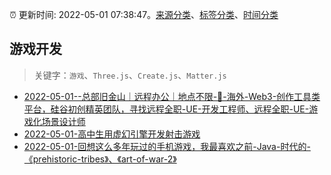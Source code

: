 :alarm_clock: 更新时间: 2022-05-01 07:38:47。[来源分类](../README.md)、[标签分类](../TAGS.md)、[时间分类](../TIMELINE.md)

## 游戏开发


> 关键字：`游戏`、`Three.js`、`Create.js`、`Matter.js`



- [2022-05-01--总部旧金山｜远程办公｜地点不限-📣-海外-Web3-创作工具类平台，硅谷初创精英团队，寻找远程全职-UE-开发工程师、远程全职-UE-游戏化场景设计师](https://www.v2ex.com/t/850355) 
- [2022-05-01-高中生用虚幻引擎开发射击游戏](https://www.v2ex.com/t/850353) 
- [2022-05-01-回想这么多年玩过的手机游戏，我最喜欢之前-Java-时代的-《prehistoric-tribes》、《art-of-war-2》](https://www.v2ex.com/t/850325) 